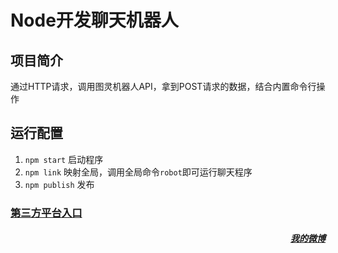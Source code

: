 # Node开发聊天机器人

## 项目简介
通过HTTP请求，调用图灵机器人API，拿到POST请求的数据，结合内置命令行操作

## 运行配置
1. `npm start` 启动程序
2. `npm link` 映射全局，调用全局命令`robot`即可运行聊天程序
3. `npm publish` 发布

### [第三方平台入口](http://www.tuling123.com/)
##### <div align="right">[我的微博](http://weibo.com/u/3826537889?refer_flag=1001030201_&is_all=1)</div>